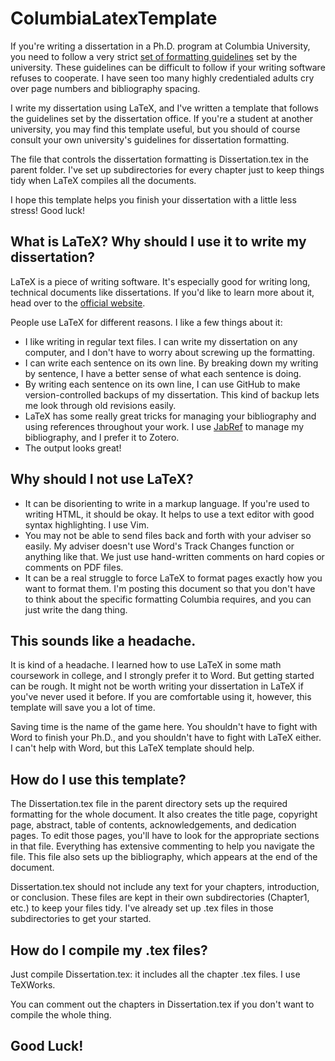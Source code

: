 # ColumbiaLatexTemplate

If you're writing a dissertation in a Ph.D. program at Columbia University, you need to follow a very strict [set of formatting guidelines](http://gsas.columbia.edu/content/formatting-guidelines) set by the university. These guidelines can be difficult to follow if your writing software refuses to cooperate. I have seen too many highly credentialed adults cry over page numbers and bibliography spacing.

I write my dissertation using LaTeX, and I've written a template that follows the guidelines set by the dissertation office. If you're a student at another university, you may find this template useful, but you should of course consult your own university's guidelines for dissertation formatting.

The file that controls the dissertation formatting is Dissertation.tex in the parent folder. I've set up subdirectories for every chapter just to keep things tidy when LaTeX compiles all the documents.

I hope this template helps you finish your dissertation with a little less stress! Good luck!

## What is LaTeX? Why should I use it to write my dissertation?

LaTeX is a piece of writing software. It's especially good for writing long, technical documents like dissertations. If you'd like to learn more about it, head over to the [official website](http://latex-project.org).

People use LaTeX for different reasons. I like a few things about it:

* I like writing in regular text files. I can write my dissertation on any computer, and I don't have to worry about screwing up the formatting.
* I can write each sentence on its own line. By breaking down my writing by sentence, I have a better sense of what each sentence is doing.
* By writing each sentence on its own line, I can use GitHub to make version-controlled backups of my dissertation. This kind of backup lets me look through old revisions easily.
* LaTeX has some really great tricks for managing your bibliography and using references throughout your work. I use [JabRef](http://jabref.sourceforge.net/) to manage my bibliography, and I prefer it to Zotero.
* The output looks great!

## Why should I not use LaTeX?

* It can be disorienting to write in a markup language. If you're used to writing HTML, it should be okay. It helps to use a text editor with good syntax highlighting. I use Vim.
* You may not be able to send files back and forth with your adviser so easily. My adviser doesn't use Word's Track Changes function or anything like that. We just use hand-written comments on hard copies or comments on PDF files.
* It can be a real struggle to force LaTeX to format pages exactly how you want to format them. I'm posting this document so that you don't have to think about the specific formatting Columbia requires, and you can just write the dang thing.

## This sounds like a headache.

It is kind of a headache. I learned how to use LaTeX in some math coursework in college, and I strongly prefer it to Word. But getting started can be rough. It might not be worth writing your dissertation in LaTeX if you've never used it before. If you are comfortable using it, however, this template will save you a lot of time.

Saving time is the name of the game here. You shouldn't have to fight with Word to finish your Ph.D., and you shouldn't have to fight with LaTeX either. I can't help with Word, but this LaTeX template should help.

## How do I use this template?

The Dissertation.tex file in the parent directory sets up the required formatting for the whole document. It also creates the title page, copyright page, abstract, table of contents, acknowledgements, and dedication pages. To edit those pages, you'll have to look for the appropriate sections in that file. Everything has extensive commenting to help you navigate the file. This file also sets up the bibliography, which appears at the end of the document.

Dissertation.tex should not include any text for your chapters, introduction, or conclusion. These files are kept in their own subdirectories (Chapter1, etc.) to keep your files tidy. I've already set up .tex files in those subdirectories to get your started.

## How do I compile my .tex files?

Just compile Dissertation.tex: it includes all the chapter .tex files. I use TeXWorks.

You can comment out the chapters in Dissertation.tex if you don't want to compile the whole thing.

## Good Luck!
